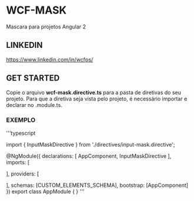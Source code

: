 # WCF-MASK
Mascara para projetos Angular 2

## LINKEDIN
https://www.linkedin.com/in/wcfps/

## GET STARTED

Copie o arquivo <b>wcf-mask.directive.ts</b> para a pasta de diretivas do seu projeto. Para que a diretiva seja vista pelo projeto, é necessário importar e declarar no .module.ts.
### EXEMPLO

'''typescript

import { InputMaskDirective } from './directives/input-mask.directive';


@NgModule({
  declarations: [
    AppComponent,
    InputMaskDirective
  ],
  imports: [
   
  ],
  providers: [
  
  ],
  schemas: [CUSTOM_ELEMENTS_SCHEMA],
  bootstrap: [AppComponent]
})
export class AppModule { }
'''
